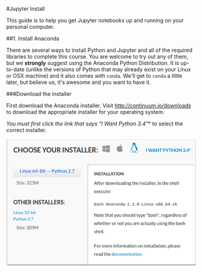 #Jupyter Install

This guide is to help you get Jupyter notebooks up and running on your personal computer.  

##1. Install Anaconda

There are several ways to install Python and Jupyter and all of the required libraries to complete this course.  You are welcome to try out any of them, but we **strongly** suggest using the Anaconda Python Distribution.  It is up-to-date (unlike the versions of Python that may already exist on your Linux or OSX machine) and it also comes with `conda`.  We'll get to `conda` a little later, but believe us, it's awesome and you want to have it.

###Download the installer

First download the Anaconda installer.  Visit http://continuum.io/downloads to download the appropriate installer for your operating system.

**You must first click the link that says "I Want Python 3.4*"** to select the correct installer.

![anaconda](./images/anaconda.download.gif)



